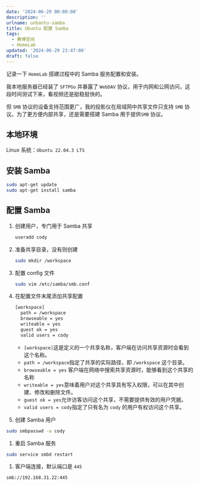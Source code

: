 ```yaml
---
date: '2024-06-29 00:00:00'
description: ''
urlname: unbantu-samba
title: Ubuntu 配置 Samba
tags:
  - 赛博空间
  - HomeLab
updated: '2024-06-29 23:47:00'
draft: false
---
```


记录一下 `HomeLab` 搭建过程中的 Samba 服务配置和安装。


我本地服务器已经装了 `SFTPGo` 并暴露了 `WebDAV` 协议，用于内网和公网访问，这段时间测试下来，看视频还是挺稳挺快的。


但  `SMB` 协议的设备支持范围更广，我的投影仪在局域网中共享文件只支持 `SMB` 协议。为了更方便内部共享，还是需要搭建 Samba 用于提供`SMB` 协议。


## 本地环境


Linux 系统：`Ubuntu 22.04.3 LTS`


## 安装 **Samba**


```bash
sudo apt-get update
sudo apt-get install samba
```


## 配置 **Samba**

1. 创建用户，专门用于 Samba 共享

	```bash
	useradd cody
	```

2. 准备共享目录，没有则创建

	```bash
	sudo mkdir /workspace
	```

3. 配置 config 文件

	```bash
	sudo vim /etc/samba/smb.conf
	```

4. 在配置文件末尾添加共享配置

	```bash
	[workspace]
	  path = /workspace
	  browseable = yes
	  writeable = yes
	  guest ok = yes
	  valid users = cody
	```

	- `[workspace]`这是定义的一个共享名称，客户端在访问共享资源时会看到这个名称。
	- `path = /workspace`指定了共享的实际路径，即 `/workspace` 这个目录。
	- `browseable = yes` 客户端在网络中搜索共享资源时，能够看到这个共享的名称
	- `writeable = yes`意味着用户对这个共享具有写入权限，可以在其中创建、修改和删除文件。
	- `guest ok = yes`允许访客访问这个共享，不需要提供有效的用户凭据。
	- `valid users = cody`指定了只有名为 `cody` 的用户有权访问这个共享。
5. 创建 Samba 用户

```bash
sudo smbpasswd -a cody
```

1. 重启 Samba 服务

```bash
sudo service smbd restart
```

1. 客户端连接，默认端口是 `445`

```bash
smb://192.168.31.22:445
```

